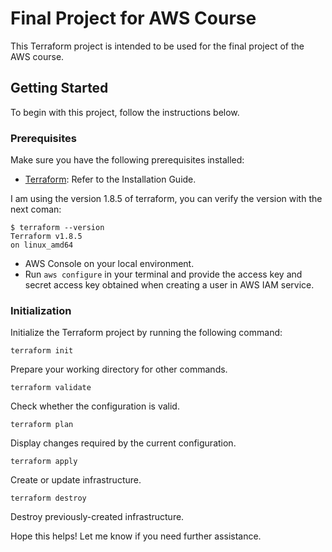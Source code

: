 # Final Project for AWS Course

This Terraform project is intended to be used for the final project of the AWS course.

## Getting Started

To begin with this project, follow the instructions below.

### Prerequisites

Make sure you have the following prerequisites installed:

- [Terraform](https://www.terraform.io/downloads.html): Refer to the Installation Guide.

I am using the version 1.8.5 of terraform, you can verify the version with the next coman:
```
$ terraform --version
Terraform v1.8.5
on linux_amd64
```

- AWS Console on your local environment.
- Run `aws configure` in your terminal and provide the access key and secret access key obtained when creating a user in AWS IAM service.

### Initialization

Initialize the Terraform project by running the following command:

```
terraform init
```
Prepare your working directory for other commands.
```
terraform validate
```

Check whether the configuration is valid.

```
terraform plan
```
Display changes required by the current configuration.

```
terraform apply
```
Create or update infrastructure.

```
terraform destroy
```

Destroy previously-created infrastructure.


Hope this helps! Let me know if you need further assistance.

